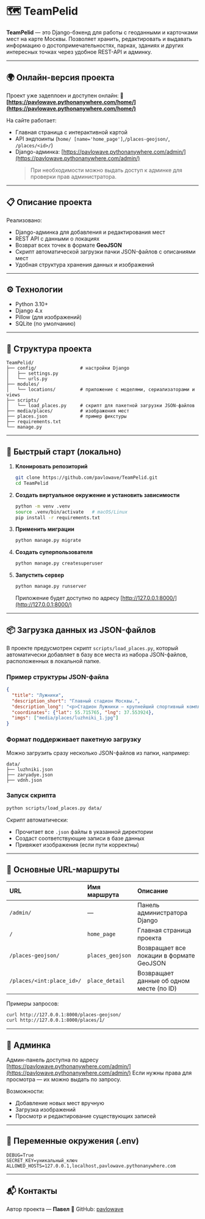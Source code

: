 # 🗺️ TeamPelid

**TeamPelid** — это Django-бэкенд для работы с геоданными и карточками мест на карте Москвы.
Позволяет хранить, редактировать и выдавать информацию о достопримечательностях, парках, зданиях и других интересных точках через удобное REST-API и админку.

---

## 🌍 Онлайн-версия проекта

Проект уже задеплоен и доступен онлайн:
🔗 **[https://pavlowave.pythonanywhere.com/home/](https://pavlowave.pythonanywhere.com/home/)**

На сайте работает:
- Главная страница с интерактивной картой
- API эндпоинты (`home/ [name='home_page']`,`/places-geojson/`, `/places/<id>/`)
- Django-админка: [https://pavlowave.pythonanywhere.com/admin/](https://pavlowave.pythonanywhere.com/admin/)
  > При необходимости можно выдать доступ к админке для проверки прав администратора.

---

## 📋 Описание проекта

Реализовано:
- Django-админка для добавления и редактирования мест
- REST API с данными о локациях
- Возврат всех точек в формате **GeoJSON**
- Скрипт автоматической загрузки пачки JSON-файлов с описаниями мест
- Удобная структура хранения данных и изображений

---

## ⚙️ Технологии

- Python 3.10+
- Django 4.x
- Pillow (для изображений)
- SQLite (по умолчанию)

---

## 📁 Структура проекта

```
TeamPelid/
├── config/                # настройки Django
│   ├── settings.py
│   └── urls.py
├── modules/
│   └── locations/         # приложение с моделями, сериализаторами и views
├── scripts/
│   └── load_places.py     # скрипт для пакетной загрузки JSON-файлов
├── media/places/          # изображения мест
├── places.json            # пример фикстуры
├── requirements.txt
└── manage.py
```

---

## 🧭 Быстрый старт (локально)

1. **Клонировать репозиторий**
   ```bash
   git clone https://github.com/pavlowave/TeamPelid.git
   cd TeamPelid
   ```

2. **Создать виртуальное окружение и установить зависимости**
   ```bash
   python -m venv .venv
   source .venv/bin/activate   # macOS/Linux
   pip install -r requirements.txt
   ```

3. **Применить миграции**
   ```bash
   python manage.py migrate
   ```

4. **Создать суперпользователя**
   ```bash
   python manage.py createsuperuser
   ```

5. **Запустить сервер**
   ```bash
   python manage.py runserver
   ```
   Приложение будет доступно по адресу [http://127.0.0.1:8000/](http://127.0.0.1:8000/)

---

## 📦 Загрузка данных из JSON-файлов

В проекте предусмотрен скрипт `scripts/load_places.py`, который автоматически добавляет в базу все места из набора JSON-файлов, расположенных в локальной папке.

### Пример структуры JSON-файла
```json
{
  "title": "Лужники",
  "description_short": "Главный стадион Москвы.",
  "description_long": "<p>Стадион Лужники — крупнейший спортивный комплекс Москвы...</p>",
  "coordinates": {"lat": 55.715765, "lng": 37.553924},
  "imgs": ["media/places/luzhniki_1.jpg"]
}
```

### Формат поддерживает пакетную загрузку
Можно загрузить сразу несколько JSON-файлов из папки, например:
```
data/
├── luzhniki.json
├── zaryadye.json
├── vdnh.json
```

### Запуск скрипта
```bash
python scripts/load_places.py data/
```
Скрипт автоматически:
- Прочитает все `.json` файлы в указанной директории
- Создаст соответствующие записи в базе данных
- Привяжет изображения (если пути корректны)

---

## 🧩 Основные URL-маршруты

| URL | Имя маршрута | Описание |
|:--------------------------|:-------------------|:------------------------------|
| `/admin/` | — | Панель администратора Django |
| `/` | `home_page` | Главная страница проекта |
| `/places-geojson/` | `places_geojson` | Возвращает все локации в формате GeoJSON |
| `/places/<int:place_id>/` | `place_detail` | Возвращает данные об одном месте (по ID) |

Примеры запросов:
```bash
curl http://127.0.0.1:8000/places-geojson/
curl http://127.0.0.1:8000/places/1/
```

---

## 🧠 Админка

Админ-панель доступна по адресу [https://pavlowave.pythonanywhere.com/admin/](https://pavlowave.pythonanywhere.com/admin/)
Если нужны права для просмотра — их можно выдать по запросу.

Возможности:
- Добавление новых мест вручную
- Загрузка изображений
- Просмотр и редактирование существующих записей

---

## 🔐 Переменные окружения (.env)

```
DEBUG=True
SECRET_KEY=уникальный_ключ
ALLOWED_HOSTS=127.0.0.1,localhost,pavlowave.pythonanywhere.com

```

---

## 📬 Контакты

Автор проекта — **Павел**
📧 GitHub: [pavlowave](https://github.com/pavlowave)
